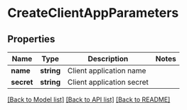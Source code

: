 # CreateClientAppParameters

## Properties
Name | Type | Description | Notes
------------ | ------------- | ------------- | -------------
**name** | **string** | Client application name | 
**secret** | **string** | Client application secret | 

[[Back to Model list]](../README.md#documentation-for-models) [[Back to API list]](../README.md#documentation-for-api-endpoints) [[Back to README]](../README.md)


